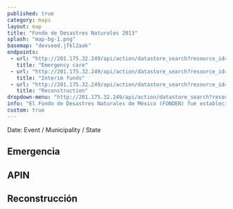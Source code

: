 ```yaml
---
published: true
category: maps
layout: map
title: "Fondo de Desastres Naturales 2013"
splash: "map-bg-1.png"
basemap: "devseed.jfkl2aak"
endpoints:
 - url: "http://201.175.32.249/api/action/datastore_search?resource_id=37814da6-8d53-4287-a8c4-86492a636cfb"
   title: "Emergency care"
 - url: "http://201.175.32.249/api/action/datastore_search?resource_id=39e78078-495e-4c0e-a202-4b6668a226b9"
   title: "Interim funds"
 - url: "http://201.175.32.249/api/action/datastore_search?resource_id=738a516d-67aa-4b4b-837a-2b81b9c9f61f&fields=CLAVE,Date,EVENTO&sort=Date desc"
   title: "Reconstruction"
dropdown-menu: "http://201.175.32.249/api/action/datastore_search?resource_id=738a516d-67aa-4b4b-837a-2b81b9c9f61f&fields=Code,Date,EVENTO&sort=Date desc&limit=100000"
info: "El Fondo de Desastres Naturales de México (FONDEN) fue establecido a finales de los años 90’s como un mecanismo presupuestario para apoyar de manera eficaz y oportuna a la rehabilitación de la infraestructura federal y estatal afectada por desastres naturales. En la actualidad, el FONDEN está compuesto por dos instrumentos presupuestarios complementarios: el Programa FONDEN para la Reconstrucción y el Programa Fondo para la Prevención de Desastres Naturales (FOPREDEN), y sus respectivos fideicomisos."
custom: true
---
```


<div id="explorer" class="container-fluid">
<div class="row">
   <div class="event-info col-md-12">
      Date: Event / Municipality / State
   </div>
   <div class="explorer-label col-sm-3 col-md-3">
     <h2>Emergencia</h2>
   </div>
   <div class="explorer-label col-sm-3 col-md-3">
     <h2>APIN</h2>
   </div>
   <div class="explorer-label col-sm-6 ol-md-6">
     <h2>Reconstrucci&oacute;n</h2>
   </div>
   <div class="data-wrapper emergency-wrapper col-sm-3 col-md-3">
     <table id="emergency" class="table"></table>
  </div>
  <div class="data-wrapper apin-wrapper col-sm-3 col-md-3">
    <table id="apin" class="table"></table>   
  </div>
  <div class="data-wrapper projects-wrapper col-sm-6 col-md-6">
    <table id="projects" class="table"></table>
  </div>
</div>
</div>

<script type='text/javascript'>
$('.loading').show();
$('#info').hide();
$('#explorer').hide();
$('#pager').hide();


L.mapbox.accessToken = 'pk.eyJ1IjoiZGV2c2VlZCIsImEiOiJnUi1mbkVvIn0.018aLhX0Mb0tdtaT2QNe2Q';
var map = L.mapbox.map('map', '{{page.basemap}}').setView([24.6292882, -102.7022955], 5);
var municipalitiesLayer = L.geoJson();
var apiLayer = L.layerGroup();
var markers = L.mapbox.featureLayer();
var municipalityKey = [];
municipalitiesLayer.addTo(map);
markers.addTo(map);
apiLayer.addTo(map);


var icon = {
    "iconUrl": '/mexico-risk-atlas/css/images/icon.png',
    "iconSize": [10, 10],
    "opacity": 0.2
};

new L.Control.MiniMap(L.mapbox.tileLayer('{{page.basemap}}'), {
        aimingRectOptions: {
            color: '#FF0000'
        }
    })
    //.addTo(map);

function countryStyle(feature) {
    return {
        'weight': 2,
        'opacity': 0.9,
        'color': '#FF0000',
        'fillOpacity': 0.6,
        'fillColor': '#FF0000'
    }
}

function countryStyleHover(feature) {
    return {
        'weight': 2,
        'opacity': 0.9,
        'color': '#FF0000',
        'fillOpacity': 0.6,
        'fillColor': '#FFFFFF'
    }
}



$.ajax({
    type: 'GET',
    url: '{{page.dropdown-menu}}',
    dataType: 'jsonp',
    success: function(data) {

        var itemsUniqueKey = [];
        var items = [];

        $.each(data.result.records, function(index, value) {
            var check = $.inArray(value.Code, itemsUniqueKey);
            if (check == -1) {
                itemsUniqueKey.push(value.Code);
                items.push(value);
            }
        });


        var i = items.length;
        var itemWidth = 100 / i;

        $.each(items, function(index, value) {
            $('.date-dropdown').append('<li><a data-id="' + value.Code + '" href="#">' + value['Date'] + ': ' + value['EVENTO'] + '</a></li>');
            $('#pager ul').append('<li style="width:' + itemWidth + '%"><a id="layer-' + index + '"data-toggle="tooltip" data-placement="bottom" title="' + value['Date'] + ': ' + value['EVENTO'] + '" data-id="' + value.Code + '" href="#">' + value['Date'] + ': ' + value['EVENTO'] + '</a></li>');
            $('#pager ul li a').tooltip();
        });

        $('.loading').hide();

        $('#pager').slideDown();

        $('#layer-0').trigger('click');
    }


});



$('body').on('click', '.layer-switch li a', function(e) {

    var datos = [];

    e.preventDefault();

    $('.loading').show();
    $('#projects').empty();
    $('#explorer').hide();
    $('.layer-switch li a').removeClass('active');
    $(this).addClass('active');
    municipalitiesLayer.clearLayers();
    markers.clearLayers();
    var query = $(this).data('id');
    var event = $(this).text();
    $('#event-select-label').text(event);


    //$('#info').append('<h4 class="group-title emergency-label">Emergency funds</h4><div class="emergency item-group"></div>');
    //$('#info').append('<h4 class="group-title interim-label">Interim funds</h4><div class="interim item-group"><table class="table"><tr><td>Sector</td><td>Federal</td><td>Estatal</td></tr></table></div>');
    // $('#projects').append('<h4 class="group-title projects-label">Reconstruction</h4><div class="projects item-group"><table class="table"></table></div>');




    $.ajax({
        type: 'GET',
        url: 'http://201.175.32.249/api/action/datastore_search?resource_id=738a516d-67aa-4b4b-837a-2b81b9c9f61f&filters={"Code": "' + query + '"}&limit=100000',
        dataType: 'jsonp',
        success: function(data) {

            //console.log(data);

            $.each(data.result.records, function(index, value) {

                if (value.MunId) {

                    var munId = value.MunId.toString();
                    if (munId.length == 4) {
                        munId = '0' + munId;
                    }
                    var stateId = munId.substring(0, 2);
                    var munId = munId.substring(2);


                    var marker = L.marker(new L.LatLng(value['LATITUD'], value['LONGITUD']), {
                        'title': 'test',
                        'id': 'record-' + value['_id']
                    });



                    marker.setIcon(L.icon(icon));
                    markers.addLayer(marker);

                    if (value['ACCION'] != null) {
                        $('#projects').append('<tr class="project record-' + value['_id'] + '"><td class="record-description"><p>' + value['ACCION'] + '</p></td><td>' + withCommas(value['MONTO.RECONSTRUCCION']) + '</td></tr>');
                    }


                    datos.push({
                        'stateId': stateId,
                        'munId': munId,
                        'record': value
                    });


                }

            });




            var activeMuns = [];
            $.each(datos, function(index, value) {
                var mid = value.munId + value.stateId;
                var check = $.inArray(mid, activeMuns);
                if (check == -1) {
                    L.geoJson(municipalities, {
                        style: countryStyle,
                        filter: function(feature, layer) {
                            return feature.properties['CVE_MUN'] == value.munId && feature.properties['CVE_ENT'] == value.stateId;
                        }
                    }).addTo(municipalitiesLayer);
                    activeMuns.push(mid);
                }
            });




            $('.loading').hide();


            map.fitBounds(municipalitiesLayer.getBounds(), {
                maxZoom: 9
            });


        }

    });



    $.ajax({
        type: 'GET',
        url: 'http://201.175.32.249/api/action/datastore_search?resource_id=39e78078-495e-4c0e-a202-4b6668a226b9&filters={"Code": "' + query + '"}&limit=100000',
        dataType: 'jsonp',
        success: function(data) {

            $.each(data.result.records, function(index, value) {

                if (value.MunId) {

                    var munId = value.MunId.toString();
                    if (munId.length == 4) {
                        munId = '0' + munId;
                    }

                    var stateId = munId.substring(0, 2);
                    var munId = munId.substring(2);


                    datos.push({
                        'stateId': stateId,
                        'munId': munId,
                        'record': value
                    });

                }

            });

        }

    });


    $.ajax({
        type: 'GET',
        url: 'http://201.175.32.249/api/action/datastore_search?resource_id=37814da6-8d53-4287-a8c4-86492a636cfb&filters={"Code": "' + query + '"}&limit=100000',
        dataType: 'jsonp',
        success: function(data) {

            $.each(data.result.records, function(index, value) {

                if (value.MunId) {

                    var munId = value.MunId.toString();
                    if (munId.length == 4) {
                        munId = '0' + munId;
                    }

                    var stateId = munId.substring(0, 2);
                    var munId = munId.substring(2);


                    datos.push({
                        'stateId': stateId,
                        'munId': munId,
                        'record': value
                    });

                }

            });



            municipalitiesLayer.on('mousemove', function(o) {
                if (o) {

                    $('#explorer').fadeIn();
                    $('#emergency tr').remove();
                    $('#apin tr').remove();

                    $.each(datos, function(index, value) {
                        if (value.munId === o.layer.feature.properties.CVE_MUN) {
                            $('.event-info').empty().append(value.record['EVENTO'] + ': ' + value.record['Date'] + ' / ' + value.record['ESTADO'] + ' / ' + value.record['MUNICIPIO']);
                            if (value.record.Despensas != null) {
                                $('#emergency').append('<tr><td>Despensas</td>' + '<td>' + withCommas(value.record['Despensas']) + '</td></tr>' + '<tr><td>Cobertores</td>' + '<td>' + withCommas(value.record['Cobertores']) + '</td></tr>' + '<tr><td>Colchenetas</td>' + '<td>' + withCommas(value.record['Colchonetas']) + '</td></tr>' + '<tr><td>Impermeables</td>' + '<td>' + withCommas(value.record['Impermeables']) + '</td></tr>' + '<tr><td>Guantes de Carnaza</td>' + '<td>' + withCommas(value.record['Guantes.de.Carnaza']) + '</td></tr>' + '<tr><td>Rollos de Hule</td>' + '<td>' + withCommas(value.record['Rollos.de.Hule']) + '</td></tr>' + '<tr><td>Lamina Tipo B</td>' + '<td>' + withCommas(value.record['Lámina.Tipo.B']) + '</td></tr>' + '<tr><td>Botas</td>' + '<td>' + withCommas(value.record['Botas']) + '</td></tr>' + '<tr><td>Kits de Aseo.Personal</td>' + '<td>' + withCommas(value.record['Kits.de.Aseo.Personal']) + '</td></tr>' + '<tr><td>Kits de Limpieza</td>' + '<td>' + withCommas(value.record['Kits.de.Limpieza']) + '</td></tr>' + '<tr><td>Litros de Agua</td>' + '<td>' + withCommas(value.record['Litros.de.Agua']) + '</td></tr>' + '<tr><td>Costales</td>' + '<td>' + withCommas(value.record['Costales']) + '</td></tr>' + '<tr><td>Linternas</td>' + '<td>' + withCommas(value.record['Linternas']) + '</td></tr>' + '<tr><td>Toallas.Sanitarias</td>' + '<td>' + withCommas(value.record['Toallas.Sanitarias']) + '</td></tr>' + '<tr><td>Panales para Bebe</td>' + '<td>' + withCommas(value.record['Pañales.para.Bebé']) + '</td></tr>' + '<tr><td>Panal para Adulto</td>' + '<td>' + withCommas(value.record['Pañal.para.Adulto']) + '</td></tr>' + '<tr><td>Marros</td>' + '<td>' + withCommas(value.record['Marros']) + '</td></tr>' + '<tr><td>Barretas</td>' + '<td>' + withCommas(value.record['Barretas']) + '</td></tr>' + '<tr><td>Carretillas</td>' + '<td>' + withCommas(value.record['Carretillas']) + '</td></tr>' + '<tr><td>Palas</td>' + '<td>' + withCommas(value.record['Palas']) + '</td></tr>' + '<tr><td>Zapapicos</td>' + '<td>' + withCommas(value.record['Zapapicos']) + '</td></tr>' + '<tr><td>Hachas</td>' + '<td>' + withCommas(value.record['Hachas']) + '</td></tr>' + '<tr><td>Machetes</td>' + '<td>' + withCommas(value.record['Machetes']) + '</td></tr>' + '<tr><td>Martillos</td>' + '<td>' + withCommas(value.record['Martillos']) + '</td></tr>' + '<tr><td>Azadones</td>' + '<td>' + withCommas(value.record['Azadones']) + '</td></tr>' + '<tr><td>Cinceles</td>' + '<td>' + withCommas(value.record['Cinceles']) + '</td></tr>' + '<tr><td>Cascos</td>' + '<td>' + withCommas(value.record['Cascos']) + '</td></tr>' + '<tr><td>Combustible</td>' + '<td>' + withCommas(value.record['Combustible']) + '</td></tr>' + '<tr><td>Guantes de Neopreno</td>' + '<td>' + withCommas(value.record['Guantes.de.Neopreno']) + '</td></tr>' + '<tr><td>Lamina Tipo A</td>' + '<td>' + withCommas(value.record['Lámina.Tipo.A']) + '</td></tr>' + '<tr><td>Lamina Tipo C</td>' + '<td>' + withCommas(value.record['Lámina.Tipo.C']) + '</td></tr>' + '<tr><td>Bolsa para Cadaver</td>' + '<td>' + withCommas(value.record['Bolsa.para.Cadáver']) + '</td></tr>');
                            }
                        }
                    });
                    $.each(datos, function(index, value) {
                        if (value.munId === o.layer.feature.properties.CVE_MUN) {
                            if (value.record.Sector != null) {
                                $('#apin').append('<tr><td>' + value.record['Sector'] + '</td><td>' + value.record['Infraestructura.federal'] + '</td><td>' + value.record['Infraestructura.estatal'] + '</td></tr>');
                            }
                        }
                    });


                    if ($('#apin tr').length == 0) {
                        $('#apin').append('<tr><td>No hay datos para este evento.</td></tr>');
                    }

                    if ($('#emergency tr').length == 0) {
                        $('#emergency').append('<tr><td>No hay datos para este evento.</td></tr>');
                    }


                }

            });


        }

    });

});




markers.on('click', function(e) {
    console.log(e.layer.options.id);
    var targetRecord = '.' + e.layer.options.id;
    $('.project').css('background', 'none');
    $('.project').css('color', '#777');
    $(targetRecord).css('background', '#ccc');
    $(targetRecord).css('color', '#000');
    $(targetRecord).ScrollTo();
    //$(targetRecord + ' td.record-description').append('<img class="project-image" src="#" />' + '<img class="project-image" src="#" />' + '<img class="project-image" src="#" />' + '<img class="project-image" src="#" />');
});


municipalitiesLayer.on('mouseover', function(e) {
    var layer = e.layer,
        feature = layer.feature;
    layer.setStyle(countryStyleHover(layer));
});


municipalitiesLayer.on('mouseout', function(e) {
    var layer = e.layer,
        feature = layer.feature;
    layer.setStyle(countryStyle(layer));


});


function withCommas(x) {
    return x.toString().replace(/\B(?=(\d{3})+(?!\d))/g, ",");
}

function formatDate(x) {
    var l = x.toString().length;
    if (l === 7) {
        x = '0' + x;
    }
    var d = x.substring(0, 2);
    var m = x.substring(2, 4);
    var y = x.substring(4);
    return m + '/' + d + '/' + y;
}
</script>   